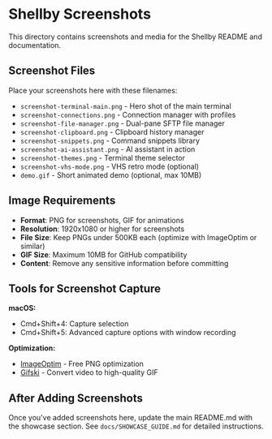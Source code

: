 # Shellby Screenshots

This directory contains screenshots and media for the Shellby README and documentation.

## Screenshot Files

Place your screenshots here with these filenames:

- `screenshot-terminal-main.png` - Hero shot of the main terminal
- `screenshot-connections.png` - Connection manager with profiles
- `screenshot-file-manager.png` - Dual-pane SFTP file manager
- `screenshot-clipboard.png` - Clipboard history manager
- `screenshot-snippets.png` - Command snippets library
- `screenshot-ai-assistant.png` - AI assistant in action
- `screenshot-themes.png` - Terminal theme selector
- `screenshot-vhs-mode.png` - VHS retro mode (optional)
- `demo.gif` - Short animated demo (optional, max 10MB)

## Image Requirements

- **Format**: PNG for screenshots, GIF for animations
- **Resolution**: 1920x1080 or higher for screenshots
- **File Size**: Keep PNGs under 500KB each (optimize with ImageOptim or similar)
- **GIF Size**: Maximum 10MB for GitHub compatibility
- **Content**: Remove any sensitive information before committing

## Tools for Screenshot Capture

**macOS:**
- Cmd+Shift+4: Capture selection
- Cmd+Shift+5: Advanced capture options with window recording

**Optimization:**
- [ImageOptim](https://imageoptim.com/) - Free PNG optimization
- [Gifski](https://gif.ski/) - Convert video to high-quality GIF

## After Adding Screenshots

Once you've added screenshots here, update the main README.md with the showcase section.
See `docs/SHOWCASE_GUIDE.md` for detailed instructions.
